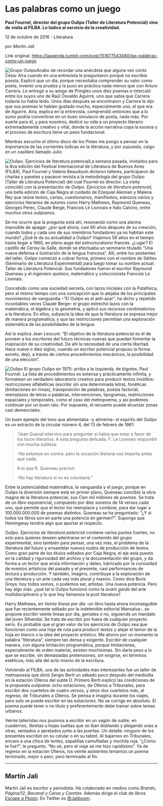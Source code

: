 # Las palabras como un juego

**Paul Fournel, director del grupo Oulipo (Taller de Literatura Potencial) vino de visita al FILBA. Lo lúdico al servicio de la creatividad.**

12 de octubre de 2016 - Literatura

_por Martín Jali_

Link original: https://laagenda.tumblr.com/post/151677543480/las-palabras-como-un-juego

![Grupo Oulipo](https://64.media.tumblr.com/0d2d86c2bd6b0292ed27f969ade827c8/tumblr_inline_pk009gqgDv1t6q87u_500.jpg)Acabo de recordar una anécdota que alguna vez contó César Aira cuando en una entrevista le preguntaron porqué no escribía poesía. Explicó que un día, porque necesitaba comprender su valor como poeta, inventó una prueba y la puso en práctica nada menos que con Arturo Carrera. Le entregó a su amigo de Pringles unos diez poemas e intercaló entre los suyos uno de Raúl Osvaldo Aguirre, uno que sabía que Carrera todavía no había leído. Unos días después se encontraron y Carrera le dijo que sus poemas le habían gustado mucho, especialmente uno, el que era de Aguirre. Aira, explica en la entrevista, comprendió entonces que a lo sumo podría convertirse en un buen simulacro de poeta, nada más. Por suerte para él, y para nosotros, dedicó su vida a un proyecto literario extremadamente creativo y vital, donde la acción narrativa copa la escena y el proceso de escritura tiene un peso fundacional.

Mientras escucho el último disco de los Pixies me pongo a pensar en la importancia de las corrientes lúdicas en la literatura, y por supuesto, caigo en un casillero llamado Julio 


![Oulipo. Ejercicios de literatura potencial](https://64.media.tumblr.com/0346319a8370df782d2d05b178c62f41/tumblr_inline_pk009gJsB41t6q87u_400.jpg)La semana pasada, invitados para la 8va edición del Festival Internacional de Literatura de Buenos Aires (FILBA), Paul Fournel y Valérie Beaudouin dictaron talleres, participaron de charlas y paneles y pasaron revista a la metodología del grupo Oulipo (Taller de Literatura Potencial) del cual Fournel es director. La visita coincidió con la presentación de *Oulipo. Ejercicios de literatura potencial*, una bella edición de Caja Negra al cuidado de Ezequiel Alemian y Malena Rey que reúne textos, cartas, cuestionarios, manifiestos, esbozos varios y ejercicios literarios de autores como Harry Mathews, Raymond Queneau, Georges Perec, Claude Berge, Francois Le Lionnais e Italo Calvino, entre muchos otros *oulipianos*.

Se me ocurre que la pregunta está ahí, resonando como una alarma imposible de apagar: ¿por qué ahora, casi 60 años después de su creación, cuando todos y cada uno de sus miembros fundadores ya no habitan este mundo? ¿Qué le da su actualidad a Oulipo? Viajemos 56 años en el tiempo hasta llegar a 1960, en pleno auge del estructuralismo francés. ¿Lugar? El castillo de Cerisy-la-Salle, donde se efectuaba un seminario titulado “Una nueva defensa e ilustración de la lengua francesa”. Allí, entre los asistentes del taller, Oulipo comenzó a cobrar forma, primero con el nombre de Sélitex (Seminario de Literatura Experimental) para luego tomar su nombre actual: Taller de Literatura Potencial. Sus fundadores fueron el escritor Raymond Queneau y el ingeniero químico, matemático y coleccionista Francois Le Lionnais.

Concebido como una sociedad secreta, con lazos iniciales con la Patafísica, pero al mismo tiempo con una concepción que lo alejaba de los principales movimientos de vanguardia –"El Oulipo es el anti-azar", ha dicho y repetido incontables veces Claude Berge– el grupo estrechó lazos con la matemática, el álgebra y la geometría, y aplicó sus recursos combinatorios a la literatura. En ellos, subyacía la idea de que la literatura se expresa mejor de manera programática, y que las restricciones permitían una exploración sistemática de las posibilidades de la lengua.

Así lo explica Jean Lescure: “El objetivo de la literatura potencial es el de proveer a los escritores del futuro técnicas nuevas que puedan fomentar la inspiración de su creatividad. De ahí la necesidad de una cierta libertad. Hace nueve o diez siglos, cuando un escritor potencial propuso la forma soneto, dejó, a través de ciertos procedimientos mecánicos, la posibilidad de una elección”.

![Oulipo](https://64.media.tumblr.com/0d2d86c2bd6b0292ed27f969ade827c8/tumblr_inline_pk009gqgDv1t6q87u_500.jpg) El grupo Oulipo en 1975: arriba a la izquierda, de bigotes, Paul Fournel. La lista de procedimientos es extensa y prácticamente infinita, y formatean un verdadero laboratorio creativo para producir textos insólitos: restricciones alfabéticas (escribir sin una determinada letra), fonéticas (limitaciones en rimas), transposición de palabras, poesía factorial, reemplazos de letras o palabras, intervenciones, lipogramas, restricciones espaciales y temporales, como el caso del metropoema, y así podemos continuar por un buen rato. Por supuesto, el recuento puede alcanzar zonas casi demenciales.

Un buen ejemplo del tono que alimentaba –y alimenta– el espíritu del Oulipo es un extracto de la circular número 4, del 13 de febrero de 1961:


> “Jean Queval intervino para preguntar si había que estar a favor de los locos literarios. A esta pregunta delicada, F. Le Lionnais respondió con mucha sutileza:  
> 
> -No estamos en contra: pero la vocación literaria nos importa antes que nada.  
> 
> A lo que R. Queneau precisó:  
> 
> -No hay literatura si no es voluntaria.”
> 
> 

Entre la potencialidad matemática, la vanguardia y el juego, porque en Oulipo la diversión siempre está en primer plano, Queneau concibió la obra magna de la literatura potencial, sus *Cien mil millones de poemas*. Se trata de un libro exponencial, compuesto por diez sonetos de 14 versos cada uno, que permite que el lector los reemplace y combine, para dar lugar a 100.000.000.000 de poemas distintos. Queneau se ha preguntado: “¿Y si todos los libros son en parte una potencia en germen?”. Supongo que Hemingway tendría algo que aportar al respecto.

O*ulipo. Ejercicios de literatura potencial* contiene varios puntos fuertes, no solo para quienes deseen adentrarse en el contenido del grupo experimental, sino también para pensar, una vez más, el problema de la literatura del futuro y ensamblar nuevos nodos de producción de textos. Como gran parte de los títulos editados por Caja Negra, el eje está puesto en la calidad y rigurosidad del archivo y la documentación del grupo, y da forma a un lector que ansía información y dateo, lubricado por la curiosidad de eventos artísticos del pasado y el presente, casi performances de lectura y producción. Y también, imagino, contribuye a la exploración de una literatura y un arte cada vez más plural y masivo. Como dice Boris Groys: hoy todos somos, o podemos ser, artistas. Una nueva potencia. Pero hay algo más: ¿qué tal si Oulipo funcionó como la *avant garde* del arte multidisciplinario y lo que hoy llamamos la post literatura?

Harry Mathews, en *Veinte líneas por día* -un libro hasta ahora inconseguible que fue recientemente editado por la indetenible editorial Mansalva-, se propone escribir veinte líneas por día, geniales o no, siguiendo un mandato del joven Sthendal. Se trata de escribir por fuera de cualquier proyecto serio. Es probable que el gran valor de los ejercicios de Oulipo sea que funcionan como una hoja de ruta para producir textos y alejar el temor de la hoja en blanco o la idea del proyecto artístico. Me ahorro por un momento la palabra “literatura”, siempre tan densa y exigente. Escribir de cualquier manera, con alguna limitación programática, porque limitaciones, especialmente de orden material, existen muchísimas. Sin darle peso a lo que se escribe, sin demasiadas pretensiones, sin exigirse, en términos estéticos, más allá del acto mismo de la escritura.

Volviendo al FILBA, una de las actividades más interesantes fue un taller de metropoesía que dictó Sergio Berti un sábado poco después del mediodía en la estación Olleros del subte D. Primero Berti explicó las condiciones de la propuesta *oulipiana*: ocho estaciones, de Olleros a Tribunales, para escribir dos cuartetos de cuatro versos, y otros dos cuartetos más, al regreso, de Tribunales a Olleros. Se piensa e imagina durante los viajes, pero solo se puede escribir en las estaciones. No se corrige en absoluto. El poema puede tener o no título y preferentemente debe tramar sobre temas urbanos.

Veinte talleristas nos pusimos a escribir en un vagón de subte, en cuadernos, libretas u hojas sueltas que se iban doblando y plegando unas a otras, sentados o apretados junto a las puertas. Un detalle: ninguno de los presentes escribió en su celular o en su tablet. Al bajarnos en Tribunales, encaro a una chica de lentes, zapatillas camufladas y mochila roja. “¿Cómo te fue?”, le pregunto. “No sé, pero el viaje se me hizo rapidísimo”. Ya de regreso en la estación Olleros, los veinte asistentes teníamos un poema terminado, mejor o peor, pero terminado al fin.

  




---

 Martín Jali
------------

 Martín Jali es escritor y periodista. Ha colaborado en medios como *Brando*, *Página/12*, *Bacanal* y *Caras y Caretas*. Además dirige el club de libros *[Escape a Plutón](http://www.escapeapluton.com.ar/)*. En Twitter es [@Jaliboom](https://twitter.com/Jaliboom). 

